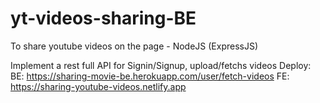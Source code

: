 # yt-videos-sharing-BE
To share youtube videos on the page - NodeJS (ExpressJS)

Implement a rest full API for Signin/Signup, upload/fetchs videos
Deploy: 
BE: https://sharing-movie-be.herokuapp.com/user/fetch-videos
FE: https://sharing-youtube-videos.netlify.app
